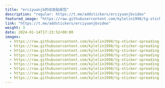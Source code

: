 ```yaml
---
title: "erciyuanjb的动态贴纸包"
description: "regular: https://t.me/addstickers/erciyuanjbvideo"
featured_image: "https://raw.githubusercontent.com/kylelin1998/tg-sticker-spreading-worldwide-images/main/img/a14efcf9-6997-415c-a29b-f6bae7841c3a.jpg"
link: "https://t.me/addstickers/erciyuanjbvideo"
weight: 3
date: 2024-01-14T17:23:52+08:00
images:
  - https://raw.githubusercontent.com/kylelin1998/tg-sticker-spreading-worldwide-images/main/img/a14efcf9-6997-415c-a29b-f6bae7841c3a.jpg
  - https://raw.githubusercontent.com/kylelin1998/tg-sticker-spreading-worldwide-images/main/img/d6687349-a24b-4cab-8f77-ce40bb0ec425.jpg
  - https://raw.githubusercontent.com/kylelin1998/tg-sticker-spreading-worldwide-images/main/img/8fedac8a-7754-4b76-90d5-b35e2b68efb5.jpg
  - https://raw.githubusercontent.com/kylelin1998/tg-sticker-spreading-worldwide-images/main/img/ca269a40-1282-4d26-862c-a95f863cb422.jpg
  - https://raw.githubusercontent.com/kylelin1998/tg-sticker-spreading-worldwide-images/main/img/60c24333-2aa3-4293-9561-eba337db36cb.jpg
  - https://raw.githubusercontent.com/kylelin1998/tg-sticker-spreading-worldwide-images/main/img/b36ae4cc-eb3e-4533-bd85-d5b99802fc00.jpg
  - https://raw.githubusercontent.com/kylelin1998/tg-sticker-spreading-worldwide-images/main/img/b643f8e8-6aa8-4728-9ba3-3f4e0710a8cf.jpg
  - https://raw.githubusercontent.com/kylelin1998/tg-sticker-spreading-worldwide-images/main/img/a261b433-5351-4897-8290-4ce361a9c278.jpg
  - https://raw.githubusercontent.com/kylelin1998/tg-sticker-spreading-worldwide-images/main/img/5d4d54d3-24c6-4250-940a-4922d19b3245.jpg
---
```

